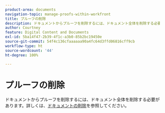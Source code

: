 ```yaml
---
product-area: documents
navigation-topic: manage-proofs-within-workfront
title: プルーフの削除
description: ドキュメントからプルーフを削除するには、ドキュメント全体を削除する必要があります。詳しくは、ドキュメントの削除を参照してください。
author: Courtney
feature: Digital Content and Documents
exl-id: 5ba14f47-2b39-4f1c-a3b0-85b2bc19450e
source-git-commit: 54f4c136cfaaaaaa90a4fc64d3ffd06816cff9cb
workflow-type: ht
source-wordcount: '44'
ht-degree: 100%

---
```


# プルーフの削除

ドキュメントからプルーフを削除するには、ドキュメント全体を削除する必要があります。詳しくは、[ドキュメントの削除](../../../documents/managing-documents/delete-documents.md)を参照してください。
